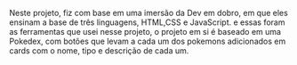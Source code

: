 Neste projeto, fiz com base em uma imersão da Dev em dobro, em que eles ensinam a base de três linguagens, HTML,CSS e JavaScript.
e essas foram as ferramentas que usei nesse projeto, o projeto em si é baseado em uma Pokedex, com botões que levam a cada um dos pokemons adicionados em cards com o nome, tipo e descrição de cada um.

